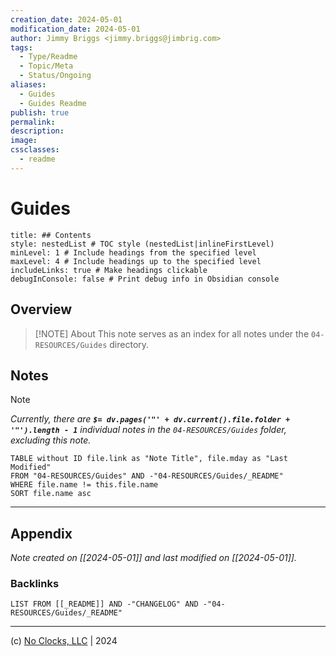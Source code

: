 ```yaml
---
creation_date: 2024-05-01
modification_date: 2024-05-01
author: Jimmy Briggs <jimmy.briggs@jimbrig.com>
tags:
  - Type/Readme
  - Topic/Meta
  - Status/Ongoing
aliases:
  - Guides
  - Guides Readme
publish: true
permalink:
description:
image:
cssclasses:
  - readme
---
```



# Guides

```table-of-contents
title: ## Contents 
style: nestedList # TOC style (nestedList|inlineFirstLevel)
minLevel: 1 # Include headings from the specified level
maxLevel: 4 # Include headings up to the specified level
includeLinks: true # Make headings clickable
debugInConsole: false # Print debug info in Obsidian console
```

## Overview

> [!NOTE] About
> This note serves as an index for all notes under the `04-RESOURCES/Guides` directory.

## Notes

> [!NOTE]
> *Currently, there are **`$= dv.pages('"' + dv.current().file.folder + '"').length - 1`**  individual notes in the `04-RESOURCES/Guides` folder, excluding this note.*

```dataview
TABLE without ID file.link as "Note Title", file.mday as "Last Modified"
FROM "04-RESOURCES/Guides" AND -"04-RESOURCES/Guides/_README"
WHERE file.name != this.file.name
SORT file.name asc
```

***

## Appendix

*Note created on [[2024-05-01]] and last modified on [[2024-05-01]].*

### Backlinks

```dataview
LIST FROM [[_README]] AND -"CHANGELOG" AND -"04-RESOURCES/Guides/_README"
```

***

(c) [No Clocks, LLC](https://github.com/noclocks) | 2024